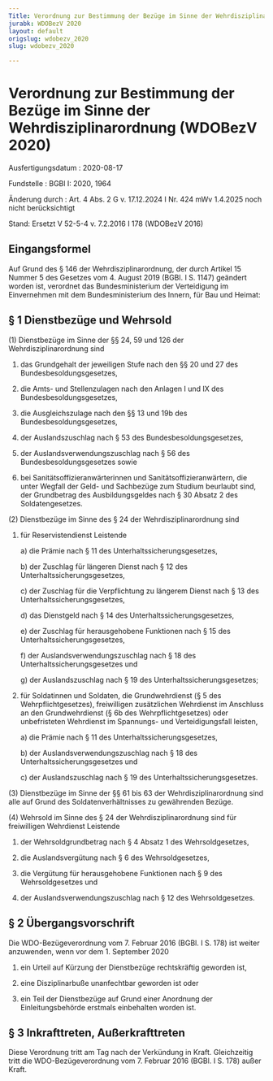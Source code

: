 ```yaml
---
Title: Verordnung zur Bestimmung der Bezüge im Sinne der Wehrdisziplinarordnung
jurabk: WDOBezV 2020
layout: default
origslug: wdobezv_2020
slug: wdobezv_2020

---
```


# Verordnung zur Bestimmung der Bezüge im Sinne der Wehrdisziplinarordnung (WDOBezV 2020)

Ausfertigungsdatum
:   2020-08-17

Fundstelle
:   BGBl I: 2020, 1964

Änderung durch
:   Art. 4 Abs. 2 G v. 17.12.2024 I Nr. 424 mWv 1.4.2025 noch nicht berücksichtigt

Stand: Ersetzt V 52-5-4 v. 7.2.2016 I 178 (WDOBezV 2016)

## Eingangsformel

Auf Grund des § 146 der Wehrdisziplinarordnung, der durch Artikel 15 Nummer 5 des Gesetzes vom 4. August 2019 (BGBl. I S. 1147) geändert worden ist, verordnet das Bundesministerium der Verteidigung im Einvernehmen mit dem Bundesministerium des Innern, für Bau und Heimat:


## § 1 Dienstbezüge und Wehrsold

(1) Dienstbezüge im Sinne der §§ 24, 59 und 126 der Wehrdisziplinarordnung sind

1.  das Grundgehalt der jeweiligen Stufe nach den §§ 20 und 27 des Bundesbesoldungsgesetzes,


2.  die Amts- und Stellenzulagen nach den Anlagen I und IX des Bundesbesoldungsgesetzes,


3.  die Ausgleichszulage nach den §§ 13 und 19b des Bundesbesoldungsgesetzes,


4.  der Auslandszuschlag nach § 53 des Bundesbesoldungsgesetzes,


5.  der Auslandsverwendungszuschlag nach § 56 des Bundesbesoldungsgesetzes sowie


6.  bei Sanitätsoffizieranwärterinnen und Sanitätsoffizieranwärtern, die unter Wegfall der Geld- und Sachbezüge zum Studium beurlaubt sind, der Grundbetrag des Ausbildungsgeldes nach § 30 Absatz 2 des Soldatengesetzes.




(2) Dienstbezüge im Sinne des § 24 der Wehrdisziplinarordnung sind

1.  für Reservistendienst Leistende

    a)  die Prämie nach § 11 des Unterhaltssicherungsgesetzes,


    b)  der Zuschlag für längeren Dienst nach § 12 des Unterhaltssicherungsgesetzes,


    c)  der Zuschlag für die Verpflichtung zu längerem Dienst nach § 13 des Unterhaltssicherungsgesetzes,


    d)  das Dienstgeld nach § 14 des Unterhaltssicherungsgesetzes,


    e)  der Zuschlag für herausgehobene Funktionen nach § 15 des Unterhaltssicherungsgesetzes,


    f)  der Auslandsverwendungszuschlag nach § 18 des Unterhaltssicherungsgesetzes und


    g)  der Auslandszuschlag nach § 19 des Unterhaltssicherungsgesetzes;





2.  für Soldatinnen und Soldaten, die Grundwehrdienst (§ 5 des Wehrpflichtgesetzes), freiwilligen zusätzlichen Wehrdienst im Anschluss an den Grundwehrdienst (§ 6b des Wehrpflichtgesetzes) oder unbefristeten Wehrdienst im Spannungs- und Verteidigungsfall leisten,

    a)  die Prämie nach § 11 des Unterhaltssicherungsgesetzes,


    b)  der Auslandsverwendungszuschlag nach § 18 des Unterhaltssicherungsgesetzes und


    c)  der Auslandszuschlag nach § 19 des Unterhaltssicherungsgesetzes.







(3) Dienstbezüge im Sinne der §§ 61 bis 63 der Wehrdisziplinarordnung sind alle auf Grund des Soldatenverhältnisses zu gewährenden Bezüge.

(4) Wehrsold im Sinne des § 24 der Wehrdisziplinarordnung sind für freiwilligen Wehrdienst Leistende

1.  der Wehrsoldgrundbetrag nach § 4 Absatz 1 des Wehrsoldgesetzes,


2.  die Auslandsvergütung nach § 6 des Wehrsoldgesetzes,


3.  die Vergütung für herausgehobene Funktionen nach § 9 des Wehrsoldgesetzes und


4.  der Auslandsverwendungszuschlag nach § 12 des Wehrsoldgesetzes.





## § 2 Übergangsvorschrift

Die WDO-Bezügeverordnung vom 7. Februar 2016 (BGBl. I S. 178) ist weiter anzuwenden, wenn vor dem 1. September 2020

1.  ein Urteil auf Kürzung der Dienstbezüge rechtskräftig geworden ist,


2.  eine Disziplinarbuße unanfechtbar geworden ist oder


3.  ein Teil der Dienstbezüge auf Grund einer Anordnung der Einleitungsbehörde erstmals einbehalten worden ist.





## § 3 Inkrafttreten, Außerkrafttreten

Diese Verordnung tritt am Tag nach der Verkündung in Kraft. Gleichzeitig tritt die WDO-Bezügeverordnung vom 7. Februar 2016 (BGBl. I S. 178) außer Kraft.


